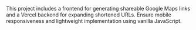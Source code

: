 <!-- Use this file to provide workspace-specific custom instructions to Copilot. For more details, visit https://code.visualstudio.com/docs/copilot/copilot-customization#_use-a-githubcopilotinstructionsmd-file -->

This project includes a frontend for generating shareable Google Maps links and a Vercel backend for expanding shortened URLs. Ensure mobile responsiveness and lightweight implementation using vanilla JavaScript.
